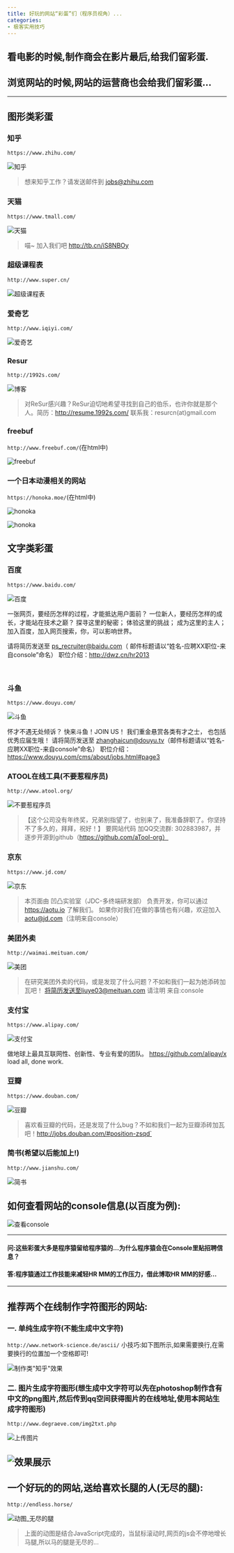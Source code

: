 ```yaml
---
title: 好玩的网站“彩蛋”们（程序员视角）...
categories:
- 极客实用技巧
---
```






## 看电影的时候,制作商会在影片最后,给我们留彩蛋.
## 浏览网站的时候,网站的运营商也会给我们留彩蛋...


---
## 图形类彩蛋

### 知乎
`https://www.zhihu.com/`


![知乎](https://cdn.fangyuanxiaozhan.com/assets/1694245402654RmR4M7Wt.jpeg)



>想来知乎工作？请发送邮件到 jobs@zhihu.com

### 天猫
`https://www.tmall.com/`

![天猫](https://cdn.fangyuanxiaozhan.com/assets/1694245405406jcerJ53N.jpeg)


>喵~ 加入我们吧 http://tb.cn/iS8NBOy

### 超级课程表
`http://www.super.cn/`

![超级课程表](https://cdn.fangyuanxiaozhan.com/assets/1694245407201XJWGWpwJ.jpeg)

### 爱奇艺
`http://www.iqiyi.com/`


![爱奇艺](https://cdn.fangyuanxiaozhan.com/assets/1694245410996Tcxj4aSx.jpeg)



### Resur
`http://1992s.com/`


![博客](https://cdn.fangyuanxiaozhan.com/assets/1694245412063nA7fhfKz.jpeg)


>对ReSur感兴趣？ReSur迫切地希望寻找到自己的伯乐，也许你就是那个人。简历：http://resume.1992s.com/ 联系我：resurcn(at)gmail.com



### freebuf
`http://www.freebuf.com/`(在html中)


![freebuf](https://cdn.fangyuanxiaozhan.com/assets/16942454148466BXtGaw8.jpeg)

### 一个日本动漫相关的网站
`https://honoka.moe/`(在html中)




![honoka](https://cdn.fangyuanxiaozhan.com/assets/1694245418059w0DBF04T.jpeg)




![honoka](https://cdn.fangyuanxiaozhan.com/assets/1694245425603AJzkWMtR.jpeg)



## 文字类彩蛋

### 百度
`https://www.baidu.com/`


![百度](https://cdn.fangyuanxiaozhan.com/assets/1694245426911EZhQRxEb.jpeg)




一张网页，要经历怎样的过程，才能抵达用户面前？
一位新人，要经历怎样的成长，才能站在技术之巅？
探寻这里的秘密；
体验这里的挑战；
成为这里的主人；
加入百度，加入网页搜索，你，可以影响世界。

请将简历发送至  ps_recruiter@baidu.com（ 邮件标题请以“姓名-应聘XX职位-来自console”命名）
职位介绍：http://dwz.cn/hr2013


​                                                                                      
### 斗鱼

`https://www.douyu.com/`


![斗鱼](https://cdn.fangyuanxiaozhan.com/assets/1694245430335eyEM0mQS.jpeg)


怀才不遇无处倾诉？
快来斗鱼！JOIN US！
我们重金悬赏各类有才之士，
也包括优秀应届生哦！
请将简历发送至  zhanghaicun@douyu.tv（邮件标题请以“姓名-应聘XX职位-来自console”命名）
职位介绍：https://www.douyu.com/cms/about/jobs.html#page3


### ATOOL在线工具(不要惹程序员)
`http://www.atool.org/`


![不要惹程序员](https://cdn.fangyuanxiaozhan.com/assets/1694245431842HXDJ0HyW.jpeg)

>【这个公司没有年终奖，兄弟别指望了，也别来了，我准备辞职了。你坚持不了多久的，拜拜，祝好！】
>要网站代码 加QQ交流群: 302883987，并逐步开源到github（https://github.com/aTool-org）

### 京东
`https://www.jd.com/`



![京东](https://cdn.fangyuanxiaozhan.com/assets/1694245434341Ry5zRthZ.jpeg)


>本页面由 凹凸实验室（JDC-多终端研发部） 负责开发，你可以通过 https://aotu.io 了解我们。
>如果你对我们在做的事情也有兴趣，欢迎加入 aotu@jd.com（注明来自console）

### 美团外卖

`http://waimai.meituan.com/`


![美团](https://cdn.fangyuanxiaozhan.com/assets/169424543671587zdReRR.jpeg)




>在研究美团外卖的代码，或是发现了什么问题？不如和我们一起为她添砖加瓦吧！
>将简历发送至liuye03@meituan.com
>请注明 来自:console

### 支付宝
`https://www.alipay.com/`


![支付宝](https://cdn.fangyuanxiaozhan.com/assets/1694245439627QPw3m56P.jpeg)




做地球上最具互联网性、创新性、专业有爱的团队。 https://github.com/alipay/x
load all, done work.

### 豆瓣

`https://www.douban.com/`


![豆瓣](https://cdn.fangyuanxiaozhan.com/assets/1694245442764rThh0c0w.jpeg)

>喜欢看豆瓣的代码，还是发现了什么bug？不如和我们一起为豆瓣添砖加瓦吧！http://jobs.douban.com/#position-zsqd`

### 简书(希望以后能加上!)
`http://www.jianshu.com/`

![简书](https://cdn.fangyuanxiaozhan.com/assets/1694245444228ec6b6MpE.jpeg)




## 如何查看网站的console信息(以百度为例):


![查看console](https://cdn.fangyuanxiaozhan.com/assets/1694245446588fF43Abdp.jpeg)

---


#### 问:这些彩蛋大多是程序猿留给程序猿的...为什么程序猿会在Console里贴招聘信息？
#### 答:程序猿通过工作技能来减轻HR MM的工作压力，借此博取HR MM的好感...

---

## 推荐两个在线制作字符图形的网站:

### 一.  单纯生成字符(不能生成中文字符)
`http://www.network-science.de/ascii/`
小技巧:如下图所示,如果需要换行,在需要换行的位置加一个空格即可!



![制作类"知乎"效果](https://cdn.fangyuanxiaozhan.com/assets/1694245448426C8D3X1BZ.jpeg)



### 二.  图片生成字符图形(想生成中文字符可以先在photoshop制作含有中文的png图片,然后传到qq空间获得图片的在线地址,使用本网站生成字符图形)
`http://www.degraeve.com/img2txt.php`



![上传图片](https://cdn.fangyuanxiaozhan.com/assets/1694245452531yPYe57Fm.jpeg)




![效果展示](https://cdn.fangyuanxiaozhan.com/assets/16942454546827abRcRr4.jpeg)
---

## 一个好玩的的网站,送给喜欢长腿的人(无尽的腿):
`http://endless.horse/`

![动图_无尽的腿](https://cdn.fangyuanxiaozhan.com/assets/1694245573214NeitSnp8.gif)

>上面的动图是结合JavaScript完成的，当鼠标滚动时,网页的js会不停地增长马腿,所以马的腿是无尽的...